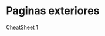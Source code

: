 # Paginas exteriores
[CheatSheet 1](https://perso.limsi.fr/pointal/_media/python:cours:mementopython3-english.pdf) <br>
